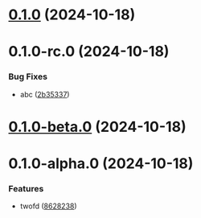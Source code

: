 

# [0.1.0](https://github.com/Biplav-05/python_sdk_test/compare/v0.1.0-rc.0...v0.1.0) (2024-10-18)

# 0.1.0-rc.0 (2024-10-18)


### Bug Fixes

* abc ([2b35337](https://github.com/Biplav-05/python_sdk_test/commit/2b35337de0cba6d516f5326d57cd94280bf47332))

# [0.1.0-beta.0](https://github.com/Biplav-05/python_sdk_test/compare/v0.1.0-alpha.0...v0.1.0-beta.0) (2024-10-18)

# 0.1.0-alpha.0 (2024-10-18)


### Features

* twofd ([8628238](https://github.com/Biplav-05/python_sdk_test/commit/86282381876a8464a9e1d90204b32e403842f365))

